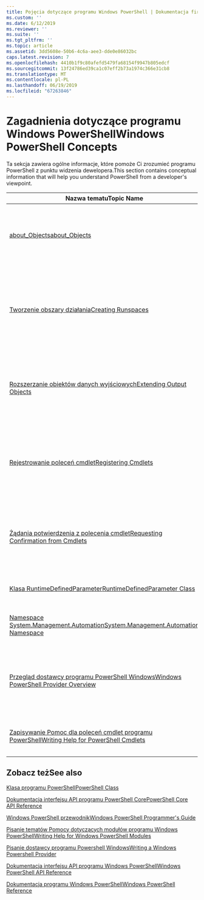 ```yaml
---
title: Pojęcia dotyczące programu Windows PowerShell | Dokumentacja firmy Microsoft
ms.custom: ''
ms.date: 6/12/2019
ms.reviewer: ''
ms.suite: ''
ms.tgt_pltfrm: ''
ms.topic: article
ms.assetid: 3dd5608e-50b6-4c6a-aee3-dde0e86032bc
caps.latest.revision: 7
ms.openlocfilehash: 4410b1f9c80afefd5479fa68154f9947b805edcf
ms.sourcegitcommit: 13f24786ed39ca1c07eff2b73a1974c366e31cb8
ms.translationtype: MT
ms.contentlocale: pl-PL
ms.lasthandoff: 06/19/2019
ms.locfileid: "67263846"
---
```

# <a name="windows-powershell-concepts"></a><span data-ttu-id="d6f59-102">Zagadnienia dotyczące programu Windows PowerShell</span><span class="sxs-lookup"><span data-stu-id="d6f59-102">Windows PowerShell Concepts</span></span>

<span data-ttu-id="d6f59-103">Ta sekcja zawiera ogólne informacje, które pomoże Ci zrozumieć programu PowerShell z punktu widzenia dewelopera.</span><span class="sxs-lookup"><span data-stu-id="d6f59-103">This section contains conceptual information that will help you understand PowerShell from a developer's viewpoint.</span></span>

|<span data-ttu-id="d6f59-104">Nazwa tematu</span><span class="sxs-lookup"><span data-stu-id="d6f59-104">Topic Name</span></span>|<span data-ttu-id="d6f59-105">Opis</span><span class="sxs-lookup"><span data-stu-id="d6f59-105">Description</span></span>|
|----------------|-----------------|
|[<span data-ttu-id="d6f59-106">about_Objects</span><span class="sxs-lookup"><span data-stu-id="d6f59-106">about_Objects</span></span>](/powershell/module/microsoft.powershell.core/about/about_objects)|<span data-ttu-id="d6f59-107">Opis obiektów programu PowerShell.</span><span class="sxs-lookup"><span data-stu-id="d6f59-107">Description of PowerShell objects.</span></span> <span data-ttu-id="d6f59-108">Aby uzyskać więcej informacji, zobacz [o tworzenie obiektów](/powershell/module/microsoft.powershell.core/about/about_object_creation)</span><span class="sxs-lookup"><span data-stu-id="d6f59-108">For more information, see [About Object Creation](/powershell/module/microsoft.powershell.core/about/about_object_creation)</span></span>|
|[<span data-ttu-id="d6f59-109">Tworzenie obszary działania</span><span class="sxs-lookup"><span data-stu-id="d6f59-109">Creating Runspaces</span></span>](../hosting/creating-runspaces.md)|<span data-ttu-id="d6f59-110">Środowisk operacyjnych, w której polecenia są przetwarzane.</span><span class="sxs-lookup"><span data-stu-id="d6f59-110">The operating environments where commands are processed.</span></span> <span data-ttu-id="d6f59-111">Aby uzyskać więcej informacji, zobacz [klasy obszarem działania](/dotnet/api/system.management.automation.runspaces.runspace).</span><span class="sxs-lookup"><span data-stu-id="d6f59-111">For more information, see [Runspace Class](/dotnet/api/system.management.automation.runspaces.runspace).</span></span>|
|[<span data-ttu-id="d6f59-112">Rozszerzanie obiektów danych wyjściowych</span><span class="sxs-lookup"><span data-stu-id="d6f59-112">Extending Output Objects</span></span>](../cmdlet/extending-output-objects.md)|<span data-ttu-id="d6f59-113">Jak rozszerzyć obiektów programu PowerShell.</span><span class="sxs-lookup"><span data-stu-id="d6f59-113">How to extend PowerShell objects.</span></span> <span data-ttu-id="d6f59-114">Aby uzyskać więcej informacji, zobacz [Types.ps1xml — informacje](/powershell/module/microsoft.powershell.core/about/about_types.ps1xml)</span><span class="sxs-lookup"><span data-stu-id="d6f59-114">For more information, see [About Types.ps1xml](/powershell/module/microsoft.powershell.core/about/about_types.ps1xml)</span></span>|
|[<span data-ttu-id="d6f59-115">Rejestrowanie poleceń cmdlet</span><span class="sxs-lookup"><span data-stu-id="d6f59-115">Registering Cmdlets</span></span>](../cmdlet/registering-cmdlets.md)|<span data-ttu-id="d6f59-116">Jak udostępnić modułów i przystawek w programie PowerShell.</span><span class="sxs-lookup"><span data-stu-id="d6f59-116">How to make modules and snap-ins available in PowerShell.</span></span> <span data-ttu-id="d6f59-117">Aby uzyskać więcej informacji, zobacz [modułów i przystawek](../cmdlet/modules-and-snap-ins.md).</span><span class="sxs-lookup"><span data-stu-id="d6f59-117">For more information, see [Modules and Snap-ins](../cmdlet/modules-and-snap-ins.md).</span></span>|
|[<span data-ttu-id="d6f59-118">Żądania potwierdzenia z polecenia cmdlet</span><span class="sxs-lookup"><span data-stu-id="d6f59-118">Requesting Confirmation from Cmdlets</span></span>](../cmdlet/requesting-confirmation-from-cmdlets.md)|<span data-ttu-id="d6f59-119">Jak polecenia cmdlet i dostawców poprosić o informacje zwrotne użytkownika przed wykonaniem akcji.</span><span class="sxs-lookup"><span data-stu-id="d6f59-119">How cmdlets and providers request feedback from the user before an action is taken.</span></span>|
|[<span data-ttu-id="d6f59-120">Klasa RuntimeDefinedParameter</span><span class="sxs-lookup"><span data-stu-id="d6f59-120">RuntimeDefinedParameter Class</span></span>](/dotnet/api/system.management.automation.runtimedefinedparameter)|<span data-ttu-id="d6f59-121">Deklaracji parametrów środowiska uruchomieniowego.</span><span class="sxs-lookup"><span data-stu-id="d6f59-121">Runtime parameter declarations.</span></span>|
|[<span data-ttu-id="d6f59-122">Namespace System.Management.Automation</span><span class="sxs-lookup"><span data-stu-id="d6f59-122">System.Management.Automation Namespace</span></span>](/dotnet/api/System.Management.Automation)|<span data-ttu-id="d6f59-123">Przegląd przestrzeni nazw interfejsu API programu PowerShell.</span><span class="sxs-lookup"><span data-stu-id="d6f59-123">Overview of PowerShell API namespaces.</span></span>|
|[<span data-ttu-id="d6f59-124">Przegląd dostawcy programu PowerShell Windows</span><span class="sxs-lookup"><span data-stu-id="d6f59-124">Windows PowerShell Provider Overview</span></span>](../provider/windows-powershell-provider-overview.md)|<span data-ttu-id="d6f59-125">Przegląd informacji o dostawcy programu PowerShell, które są używane do dostępu do danych są przechowywane.</span><span class="sxs-lookup"><span data-stu-id="d6f59-125">Overview about PowerShell providers that are used to access data stores.</span></span>|
|[<span data-ttu-id="d6f59-126">Zapisywanie Pomoc dla poleceń cmdlet programu PowerShell</span><span class="sxs-lookup"><span data-stu-id="d6f59-126">Writing Help for PowerShell Cmdlets</span></span>](../help/writing-help-for-windows-powershell-cmdlets.md)|<span data-ttu-id="d6f59-127">Jak napisać polecenia cmdlet programu PowerShell pomocy.</span><span class="sxs-lookup"><span data-stu-id="d6f59-127">How to write PowerShell cmdlet Help.</span></span>|

## <a name="see-also"></a><span data-ttu-id="d6f59-128">Zobacz też</span><span class="sxs-lookup"><span data-stu-id="d6f59-128">See also</span></span>

[<span data-ttu-id="d6f59-129">Klasa programu PowerShell</span><span class="sxs-lookup"><span data-stu-id="d6f59-129">PowerShell Class</span></span>](/dotnet/api/system.management.automation.powershell)

[<span data-ttu-id="d6f59-130">Dokumentacja interfejsu API programu PowerShell Core</span><span class="sxs-lookup"><span data-stu-id="d6f59-130">PowerShell Core API Reference</span></span>](/dotnet/api/?view=pscore-6.2.0)

[<span data-ttu-id="d6f59-131">Windows PowerShell przewodnik</span><span class="sxs-lookup"><span data-stu-id="d6f59-131">Windows PowerShell Programmer's Guide</span></span>](windows-powershell-programmer-s-guide.md)

[<span data-ttu-id="d6f59-132">Pisanie tematów Pomocy dotyczących modułów programu Windows PowerShell</span><span class="sxs-lookup"><span data-stu-id="d6f59-132">Writing Help for Windows PowerShell Modules</span></span>](../module/writing-help-for-windows-powershell-modules.md)

[<span data-ttu-id="d6f59-133">Pisanie dostawcy programu Powershell Windows</span><span class="sxs-lookup"><span data-stu-id="d6f59-133">Writing a Windows Powershell Provider</span></span>](../provider/writing-a-windows-powershell-provider.md)

[<span data-ttu-id="d6f59-134">Dokumentacja interfejsu API programu Windows PowerShell</span><span class="sxs-lookup"><span data-stu-id="d6f59-134">Windows PowerShell API Reference</span></span>](/dotnet/api/?view=powershellsdk-1.1.0)

[<span data-ttu-id="d6f59-135">Dokumentacja programu Windows PowerShell</span><span class="sxs-lookup"><span data-stu-id="d6f59-135">Windows PowerShell Reference</span></span>](../windows-powershell-reference.md)